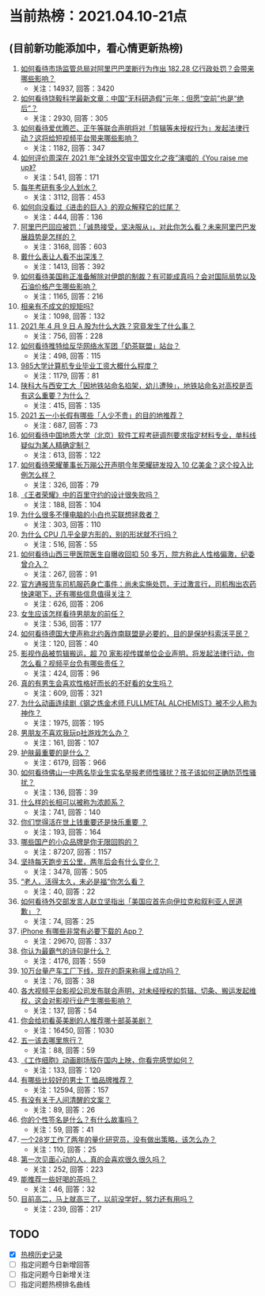 # 当前热榜：2021.04.10-21点
## (目前新功能添加中，看心情更新热榜)
1. [如何看待市场监管总局对阿里巴巴垄断行为作出 182.28 亿行政处罚？会带来哪些影响？](https://www.zhihu.com/question/453827917)
    * 关注：14937, 回答：3420
2. [如何看待饶毅科学最新文章：中国“无科研造假”元年：但愿“空前”也是“绝后”？](https://www.zhihu.com/question/453772471)
    * 关注：2930, 回答：305
3. [如何看待爱优腾芒、正午等联合声明将对「剪辑等未授权行为」发起法律行动？这将给短视频平台带来哪些影响？](https://www.zhihu.com/question/453757944)
    * 关注：1182, 回答：347
4. [如何评价周深在 2021 年“全球外交官中国文化之夜”演唱的《You raise me up》?](https://www.zhihu.com/question/453798825)
    * 关注：541, 回答：171
5. [每年考研有多少人划水？](https://www.zhihu.com/question/405666132)
    * 关注：3112, 回答：453
6. [如何向没看过《进击的巨人》的观众解释它的烂尾？](https://www.zhihu.com/question/453551117)
    * 关注：444, 回答：136
7. [阿里巴巴回应被罚：「诚恳接受，坚决服从」，对此你怎么看？未来阿里巴巴发展趋势是怎样的？](https://www.zhihu.com/question/453835793)
    * 关注：3168, 回答：603
8. [戴什么表让人看不出深浅？](https://www.zhihu.com/question/447868724)
    * 关注：1413, 回答：392
9. [如何看待美国称正准备解除对伊朗的制裁？有可能成真吗？会对国际局势以及石油价格产生哪些影响？](https://www.zhihu.com/question/453497299)
    * 关注：1165, 回答：216
10. [相亲有不成文的规矩吗?](https://www.zhihu.com/question/453068049)
    * 关注：1098, 回答：132
11. [2021 年 4 月 9 日 A 股为什么大跌？究竟发生了什么事？](https://www.zhihu.com/question/453706551)
    * 关注：756, 回答：228
12. [如何看待推特给反华网络水军团「奶茶联盟」站台？](https://www.zhihu.com/question/453749791)
    * 关注：498, 回答：115
13. [985大学计算机专业毕业工资大概什么程度？](https://www.zhihu.com/question/376651222)
    * 关注：1179, 回答：81
14. [陕科大与西安工大「因地铁站命名掐架，幼儿遭殃」，地铁站命名对高校是否有这么重要？为什么？](https://www.zhihu.com/question/453676197)
    * 关注：415, 回答：135
15. [2021 五一小长假有哪些「人少不贵」的目的地推荐？](https://www.zhihu.com/question/453499061)
    * 关注：687, 回答：73
16. [如何看待中国地质大学（北京）软件工程考研调剂要求指定材料专业，单科线疑似为某人精确定制？](https://www.zhihu.com/question/453779902)
    * 关注：613, 回答：122
17. [如何看待荣耀董事长万飚公开声明今年荣耀研发投入 10 亿美金？这个投入比例怎么样？](https://www.zhihu.com/question/453693238)
    * 关注：326, 回答：79
18. [《王者荣耀》中的百里守约的设计很失败吗？](https://www.zhihu.com/question/399129888)
    * 关注：188, 回答：104
19. [为什么很多不懂电脑的小白也买联想拯救者？](https://www.zhihu.com/question/453083089)
    * 关注：303, 回答：110
20. [为什么 CPU 几乎全是方形的，别的形状就不行吗？](https://www.zhihu.com/question/453507179)
    * 关注：516, 回答：55
21. [如何看待山西三甲医院医生自曝收回扣 50 多万，院方称此人性格偏激，纪委曾介入？](https://www.zhihu.com/question/453872396)
    * 关注：267, 回答：91
22. [官方通报货车司机服药身亡事件：尚未实施处罚，无过激言行，司机掏出农药快速喝下，还有哪些信息值得关注？](https://www.zhihu.com/question/453856406)
    * 关注：626, 回答：206
23. [女生应该怎样看待男朋友的前任？](https://www.zhihu.com/question/279201025)
    * 关注：536, 回答：177
24. [如何看待德国大使声称北约轰炸南联盟是必要的，目的是保护科索沃平民？](https://www.zhihu.com/question/453841033)
    * 关注：120, 回答：40
25. [影视作品被剪辑搬运，超 70 家影视传媒单位企业声明，将发起法律行动，你怎么看？视频平台负有哪些责任？](https://www.zhihu.com/question/453748569)
    * 关注：424, 回答：96
26. [真的有男生会喜欢性格好而长的不好看的女生吗？](https://www.zhihu.com/question/299849822)
    * 关注：609, 回答：321
27. [为什么动画连续剧《钢之炼金术师 FULLMETAL ALCHEMIST》被不少人称为神作？](https://www.zhihu.com/question/31767012)
    * 关注：1975, 回答：195
28. [男朋友不喜欢我玩p社游戏怎么办？](https://www.zhihu.com/question/453011886)
    * 关注：161, 回答：107
29. [护肤最重要的是什么？](https://www.zhihu.com/question/428147299)
    * 关注：6179, 回答：966
30. [如何看待佛山一中两名毕业生实名举报老师性骚扰？孩子该如何正确防范性骚扰？](https://www.zhihu.com/question/453670155)
    * 关注：136, 回答：39
31. [什么样的长相可以被称为浓颜系？](https://www.zhihu.com/question/371008069)
    * 关注：741, 回答：140
32. [你们觉得活在世上钱重要还是快乐重要 ？](https://www.zhihu.com/question/453004321)
    * 关注：193, 回答：164
33. [哪些国产的小众品牌是你无限回购的？](https://www.zhihu.com/question/292164259)
    * 关注：87207, 回答：1157
34. [坚持每天跑步五公里，两年后会有什么变化？](https://www.zhihu.com/question/418315082)
    * 关注：3478, 回答：505
35. [“老人，活得太久，未必是福”你怎么看？](https://www.zhihu.com/question/438410645)
    * 关注：40, 回答：22
36. [如何看待外交部发言人赵立坚指出「美国应首先向伊拉克和叙利亚人民道歉」？](https://www.zhihu.com/question/453609616)
    * 关注：74, 回答：25
37. [iPhone 有哪些非常有必要下载的 App？](https://www.zhihu.com/question/28306141)
    * 关注：29670, 回答：337
38. [你认为最霸气的诗句是什么？](https://www.zhihu.com/question/264294366)
    * 关注：4176, 回答：559
39. [10万台量产车工厂下线，现在的蔚来称得上成功吗？](https://www.zhihu.com/question/452353050)
    * 关注：76, 回答：38
40. [各大视频平台影视公司发布联合声明，对未经授权的剪辑、切条、搬运发起维权，这会对影视行业产生哪些影响？](https://www.zhihu.com/question/453758252)
    * 关注：137, 回答：54
41. [你会给初看英美剧的人推荐哪十部英美剧？](https://www.zhihu.com/question/21124373)
    * 关注：16450, 回答：1030
42. [五一该去哪里旅行？](https://www.zhihu.com/question/451775586)
    * 关注：88, 回答：59
43. [《工作细胞》动画剧场版在国内上映，你看完感觉如何？](https://www.zhihu.com/question/453182013)
    * 关注：133, 回答：120
44. [有哪些比较好的男士 T 恤品牌推荐？](https://www.zhihu.com/question/20611822)
    * 关注：12594, 回答：157
45. [有没有关于人间清醒的文案？](https://www.zhihu.com/question/453134964)
    * 关注：89, 回答：26
46. [你的个性签名是什么？有什么故事吗？](https://www.zhihu.com/question/453352606)
    * 关注：59, 回答：41
47. [一个28岁工作了两年的量化研究员，没有做出策略，该怎么办？](https://www.zhihu.com/question/453225321)
    * 关注：110, 回答：25
48. [第一次见面心动的人，真的会喜欢很久很久吗？](https://www.zhihu.com/question/452774423)
    * 关注：252, 回答：223
49. [能推荐一些好喝的茶吗？](https://www.zhihu.com/question/451863383)
    * 关注：46, 回答：32
50. [目前高二，马上就高三了，以前没学好，努力还有用吗？](https://www.zhihu.com/question/452901439)
    * 关注：239, 回答：217
## TODO
* [x] [热榜历史记录](hot_history/AllHot.md)
* [ ] 指定问题今日新增回答
* [ ] 指定问题今日新增关注
* [ ] 指定问题热榜排名曲线
